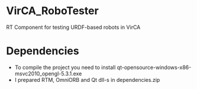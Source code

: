 # VirCA_RoboTester
RT Component for testing URDF-based robots in VirCA


Dependencies
============

- To compile the project you need to install qt-opensource-windows-x86-msvc2010_opengl-5.3.1.exe
- I prepared RTM, OmniORB and Qt dll-s in dependencies.zip